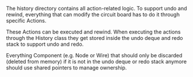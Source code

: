 The history directory contains all action-related logic.
To support undo and rewind, everything that can modify the circuit board
has to do it through specific Actions.

These Actions can be executed and rewind. When executing the actions through
the History class they get stored inside the undo deque and redo stack to
support undo and redo.

Everything Component (e.g. Node or Wire) that should only be discarded (deleted from memory)
if it is not in the undo deque or redo stack anymore should use shared pointers to manage ownership.